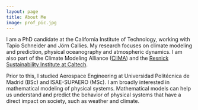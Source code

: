 ```yaml
---
layout: page
title: About Me
image: prof_pic.jpg
---
```


I am a PhD candidate at the California Institute of Technology, working with Tapio Schneider and J&ouml;rn Callies. My research focuses on climate modeling and prediction, physical oceanography and atmospheric dynamics. I am also part of the Climate Modeling Alliance ([CliMA](https://clima.caltech.edu)) and the [Resnick Sustainability Institute at Caltech](http://resnick.caltech.edu).

Prior to this, I studied Aerospace Engineering at Universidad Polit&eacute;cnica de Madrid (BSc) and ISAE-SUPAERO (MSc). I am broadly interested in mathematical modeling of physical systems. Mathematical models can help us understand and predict the behavior of physical systems that have a direct impact on society, such as weather and climate.
